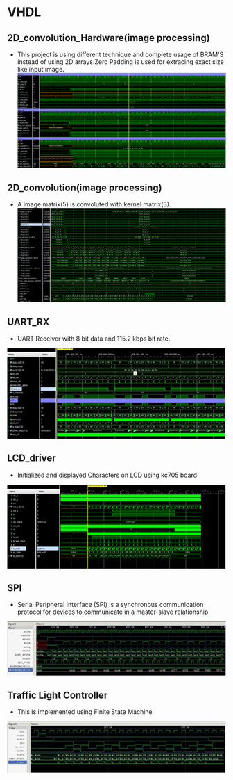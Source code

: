 # VHDL

## 2D_convolution_Hardware(image processing)
- This project is using different technique and complete usage of BRAM'S instead of using 2D arrays.Zero Padding is used for extracing exact size like input image.
![seq_det](https://github.com/SaiEshwarReddyYellu/VHDL_projects/blob/main/2D_conv_Hardware/conv_hardware.PNG)

## 2D_convolution(image processing)
- A image matrix(5) is convoluted with kernel matrix(3).
![seq_det](https://github.com/SaiEshwarReddyYellu/VHDL_projects/blob/main/2d_convolution/2d_simulation_img.PNG)

## UART_RX
- UART Receiver with 8 bit data and 115.2 kbps bit rate.

![seq_det](https://github.com/SaiEshwarReddyYellu/VHDL_projects/blob/main/UART_RX/uart_rx_wav.JPG)

## LCD_driver
- Initialized and displayed Characters on LCD using kc705 board

![seq_det](https://github.com/SaiEshwarReddyYellu/VHDL_projects/blob/main/LCD_driver/lcd_driver_waveform.PNG)

## SPI
- Serial Peripheral Interface (SPI) is a synchronous communication protocol for devices to communicate in a master-slave relationship

![seq_det](https://github.com/SaiEshwarReddyYellu/VHDL_projects/blob/main/SPI_Protocol/simulated_waveform.JPG)

## Traffic Light Controller
- This is implemented using Finite State Machine

![seq_det](https://github.com/SaiEshwarReddyYellu/VHDL_projects/blob/main/Traffic_light_controller/simulated_waveform.JPG)
